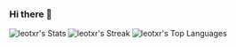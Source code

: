 ### Hi there 👋

![leotxr's Stats](https://github-readme-stats.vercel.app/api?username=leotxr&theme=dark&show_icons=true&hide_border=true&count_private=true)
![leotxr's Streak](https://github-readme-streak-stats.herokuapp.com/?user=leotxr&theme=dark&hide_border=true)
![leotxr's Top Languages](https://github-readme-stats.vercel.app/api/top-langs/?username=leotxr&theme=dark&show_icons=true&hide_border=true&layout=compact)
